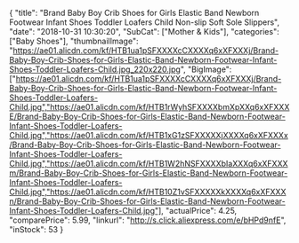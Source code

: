 {
	"title": "Brand Baby Boy Crib Shoes for Girls Elastic Band Newborn Footwear Infant Shoes Toddler Loafers Child Non-slip Soft Sole Slippers",
	"date": "2018-10-31 10:30:20",
	"SubCat": ["Mother & Kids"],
	"categories": ["Baby Shoes"],
	"thumbnailImage": "https://ae01.alicdn.com/kf/HTB1ua1pSFXXXXcCXXXXq6xXFXXXj/Brand-Baby-Boy-Crib-Shoes-for-Girls-Elastic-Band-Newborn-Footwear-Infant-Shoes-Toddler-Loafers-Child.jpg_220x220.jpg",
	"BigImage": ["https://ae01.alicdn.com/kf/HTB1ua1pSFXXXXcCXXXXq6xXFXXXj/Brand-Baby-Boy-Crib-Shoes-for-Girls-Elastic-Band-Newborn-Footwear-Infant-Shoes-Toddler-Loafers-Child.jpg","https://ae01.alicdn.com/kf/HTB1rWyhSFXXXXbmXpXXq6xXFXXXE/Brand-Baby-Boy-Crib-Shoes-for-Girls-Elastic-Band-Newborn-Footwear-Infant-Shoes-Toddler-Loafers-Child.jpg","https://ae01.alicdn.com/kf/HTB1xG1zSFXXXXXjXXXXq6xXFXXXx/Brand-Baby-Boy-Crib-Shoes-for-Girls-Elastic-Band-Newborn-Footwear-Infant-Shoes-Toddler-Loafers-Child.jpg","https://ae01.alicdn.com/kf/HTB1W2hNSFXXXXbIaXXXq6xXFXXXm/Brand-Baby-Boy-Crib-Shoes-for-Girls-Elastic-Band-Newborn-Footwear-Infant-Shoes-Toddler-Loafers-Child.jpg","https://ae01.alicdn.com/kf/HTB10Z1vSFXXXXXkXXXXq6xXFXXXn/Brand-Baby-Boy-Crib-Shoes-for-Girls-Elastic-Band-Newborn-Footwear-Infant-Shoes-Toddler-Loafers-Child.jpg"],
	"actualPrice": 4.25,
	"comparePrice": 5.99,
	"linkurl": "http://s.click.aliexpress.com/e/bHPd9nfE",
	"inStock": 53
}
